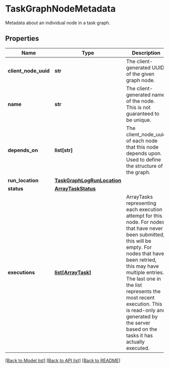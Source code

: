 # TaskGraphNodeMetadata

Metadata about an individual node in a task graph.
## Properties
Name | Type | Description | Notes
------------ | ------------- | ------------- | -------------
**client_node_uuid** | **str** | The client-generated UUID of the given graph node. | [optional] 
**name** | **str** | The client-generated name of the node. This is not guaranteed to be unique.  | [optional] 
**depends_on** | **list[str]** | The client_node_uuid of each node that this node depends upon. Used to define the structure of the graph.  | [optional] 
**run_location** | [**TaskGraphLogRunLocation**](TaskGraphLogRunLocation.md) |  | [optional] 
**status** | [**ArrayTaskStatus**](ArrayTaskStatus.md) |  | [optional] 
**executions** | [**list[ArrayTask]**](ArrayTask.md) | ArrayTasks representing each execution attempt for this node. For nodes that have never been submitted, this will be empty. For nodes that have been retried, this may have multiple entries. The last one in the list represents the most recent execution. This is read-only and generated by the server based on the tasks it has actually executed.  | [optional] [readonly] 

[[Back to Model list]](../README.md#documentation-for-models) [[Back to API list]](../README.md#documentation-for-api-endpoints) [[Back to README]](../README.md)


